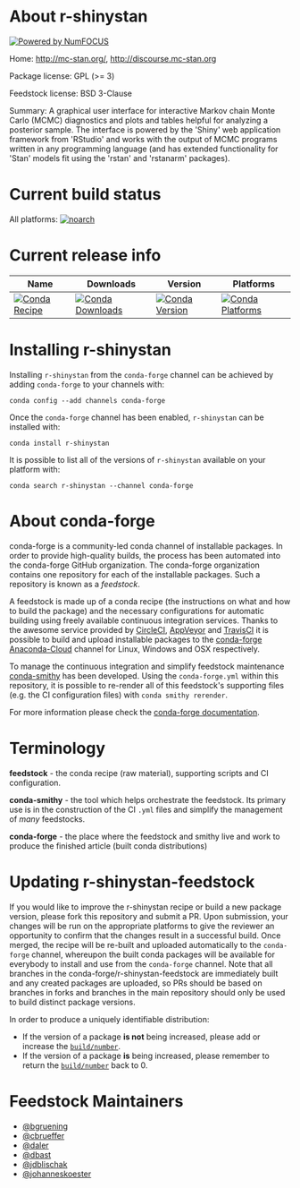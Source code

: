 About r-shinystan
=================

[![Powered by NumFOCUS](https://img.shields.io/badge/powered%20by-NumFOCUS-orange.svg?style=flat&colorA=E1523D&colorB=007D8A)](http://numfocus.org)

Home: http://mc-stan.org/, http://discourse.mc-stan.org

Package license: GPL (>= 3)

Feedstock license: BSD 3-Clause

Summary: A graphical user interface for interactive Markov chain Monte Carlo (MCMC) diagnostics and plots and tables helpful for analyzing a posterior sample. The interface is powered by the 'Shiny' web application framework from 'RStudio' and works with the output of MCMC  programs written in any programming language (and has extended  functionality for 'Stan' models fit using the 'rstan' and 'rstanarm'  packages).



Current build status
====================

All platforms:
[![noarch](https://img.shields.io/circleci/project/github/conda-forge/r-shinystan-feedstock/master.svg?label=noarch)](https://circleci.com/gh/conda-forge/r-shinystan-feedstock)

Current release info
====================

| Name | Downloads | Version | Platforms |
| --- | --- | --- | --- |
| [![Conda Recipe](https://img.shields.io/badge/recipe-r--shinystan-green.svg)](https://anaconda.org/conda-forge/r-shinystan) | [![Conda Downloads](https://img.shields.io/conda/dn/conda-forge/r-shinystan.svg)](https://anaconda.org/conda-forge/r-shinystan) | [![Conda Version](https://img.shields.io/conda/vn/conda-forge/r-shinystan.svg)](https://anaconda.org/conda-forge/r-shinystan) | [![Conda Platforms](https://img.shields.io/conda/pn/conda-forge/r-shinystan.svg)](https://anaconda.org/conda-forge/r-shinystan) |

Installing r-shinystan
======================

Installing `r-shinystan` from the `conda-forge` channel can be achieved by adding `conda-forge` to your channels with:

```
conda config --add channels conda-forge
```

Once the `conda-forge` channel has been enabled, `r-shinystan` can be installed with:

```
conda install r-shinystan
```

It is possible to list all of the versions of `r-shinystan` available on your platform with:

```
conda search r-shinystan --channel conda-forge
```


About conda-forge
=================

conda-forge is a community-led conda channel of installable packages.
In order to provide high-quality builds, the process has been automated into the
conda-forge GitHub organization. The conda-forge organization contains one repository
for each of the installable packages. Such a repository is known as a *feedstock*.

A feedstock is made up of a conda recipe (the instructions on what and how to build
the package) and the necessary configurations for automatic building using freely
available continuous integration services. Thanks to the awesome service provided by
[CircleCI](https://circleci.com/), [AppVeyor](https://www.appveyor.com/)
and [TravisCI](https://travis-ci.org/) it is possible to build and upload installable
packages to the [conda-forge](https://anaconda.org/conda-forge)
[Anaconda-Cloud](https://anaconda.org/) channel for Linux, Windows and OSX respectively.

To manage the continuous integration and simplify feedstock maintenance
[conda-smithy](https://github.com/conda-forge/conda-smithy) has been developed.
Using the ``conda-forge.yml`` within this repository, it is possible to re-render all of
this feedstock's supporting files (e.g. the CI configuration files) with ``conda smithy rerender``.

For more information please check the [conda-forge documentation](https://conda-forge.org/docs/).

Terminology
===========

**feedstock** - the conda recipe (raw material), supporting scripts and CI configuration.

**conda-smithy** - the tool which helps orchestrate the feedstock.
                   Its primary use is in the construction of the CI ``.yml`` files
                   and simplify the management of *many* feedstocks.

**conda-forge** - the place where the feedstock and smithy live and work to
                  produce the finished article (built conda distributions)


Updating r-shinystan-feedstock
==============================

If you would like to improve the r-shinystan recipe or build a new
package version, please fork this repository and submit a PR. Upon submission,
your changes will be run on the appropriate platforms to give the reviewer an
opportunity to confirm that the changes result in a successful build. Once
merged, the recipe will be re-built and uploaded automatically to the
`conda-forge` channel, whereupon the built conda packages will be available for
everybody to install and use from the `conda-forge` channel.
Note that all branches in the conda-forge/r-shinystan-feedstock are
immediately built and any created packages are uploaded, so PRs should be based
on branches in forks and branches in the main repository should only be used to
build distinct package versions.

In order to produce a uniquely identifiable distribution:
 * If the version of a package **is not** being increased, please add or increase
   the [``build/number``](https://conda.io/docs/user-guide/tasks/build-packages/define-metadata.html#build-number-and-string).
 * If the version of a package **is** being increased, please remember to return
   the [``build/number``](https://conda.io/docs/user-guide/tasks/build-packages/define-metadata.html#build-number-and-string)
   back to 0.

Feedstock Maintainers
=====================

* [@bgruening](https://github.com/bgruening/)
* [@cbrueffer](https://github.com/cbrueffer/)
* [@daler](https://github.com/daler/)
* [@dbast](https://github.com/dbast/)
* [@jdblischak](https://github.com/jdblischak/)
* [@johanneskoester](https://github.com/johanneskoester/)

